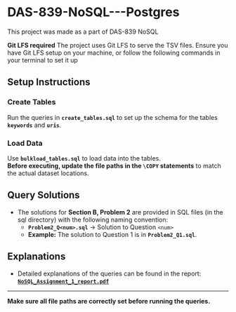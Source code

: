 # DAS-839-NoSQL---Postgres
This project was made as a part of DAS-839 NoSQL

**Git LFS required**
The project uses Git LFS to serve the TSV files.
Ensure you have Git LFS setup on your machine, or follow the following commands in your terminal to set it up

## Setup Instructions

### Create Tables
Run the queries in **`create_tables.sql`** to set up the schema for the tables **`keywords`** and **`uris`**.

### Load Data
Use **`bulkload_tables.sql`** to load data into the tables.  
**Before executing, update the file paths in the `\COPY` statements** to match the actual dataset locations.

## Query Solutions

- The solutions for **Section B, Problem 2** are provided in SQL files (in the sql directory) with the following naming convention:
  - **`Problem2_Q<num>.sql`** → Solution to Question `<num>`
  - **Example:** The solution to Question 1 is in **`Problem2_Q1.sql`**.

## Explanations

- Detailed explanations of the queries can be found in the report:  
**[`NoSQL_Assignment_1_report.pdf`](NoSQL_Assignment_1_report.pdf)**

---

**Make sure all file paths are correctly set before running the queries.**
